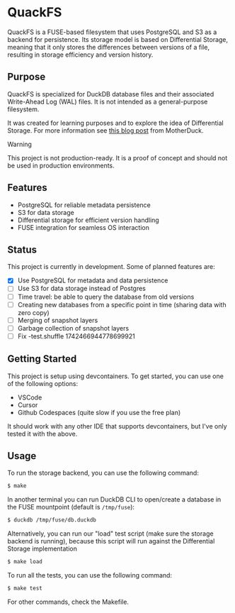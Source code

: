 # QuackFS

QuackFS is a FUSE-based filesystem that uses PostgreSQL and S3 as a backend for persistence. Its storage model is based on Differential Storage, meaning that it only stores the differences between versions of a file, resulting in storage efficiency and version history.

## Purpose

QuackFS is specialized for DuckDB database files and their associated Write-Ahead Log (WAL) files. It is not intended as a general-purpose filesystem.

It was created for learning purposes and to explore the idea of Differential Storage. For more information see [this blog post](https://motherduck.com/blog/differential-storage-building-block-for-data-warehouse/) from MotherDuck.

> [!WARNING]
> This project is not production-ready. It is a proof of concept and should not be used in production environments.

## Features

- PostgreSQL for reliable metadata persistence
- S3 for data storage
- Differential storage for efficient version handling
- FUSE integration for seamless OS interaction

## Status

This project is currently in development. Some of planned features are:

- [x] Use PostgreSQL for metadata and data persistence
- [ ] Use S3 for data storage instead of Postgres
- [ ] Time travel: be able to query the database from old versions
- [ ] Creating new databases from a specific point in time (sharing data with zero copy)
- [ ] Merging of snapshot layers
- [ ] Garbage collection of snapshot layers
- [ ] Fix -test.shuffle 1742466944778699921

## Getting Started

This project is setup using devcontainers. To get started, you can use one of the following options:

- VSCode
- Cursor
- Github Codespaces (quite slow if you use the free plan)

It should work with any other IDE that supports devcontainers, but I've only tested it with the above.

## Usage

To run the storage backend, you can use the following command:

```bash
$ make
```

In another terminal you can run DuckDB CLI to open/create a database in the FUSE mountpoint (default is `/tmp/fuse`):

```bash
$ duckdb /tmp/fuse/db.duckdb
```

Alternatively, you can run our "load" test script (make sure the storage backend is running), because this script will run against the Differential Storage implementation

```bash
$ make load
```

To run all the tests, you can use the following command:

```bash
$ make test
```

For other commands, check the Makefile.
